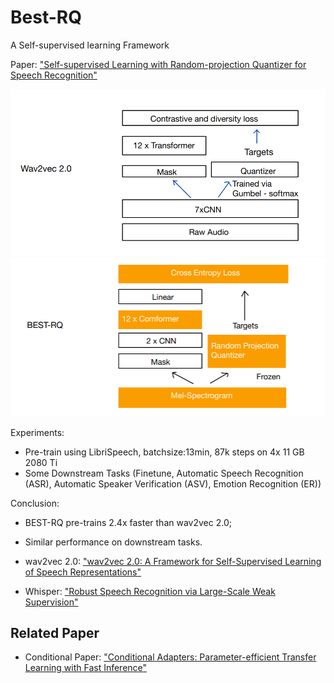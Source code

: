 # Best-RQ

A Self-supervised learning Framework

Paper: ["Self-supervised Learning with Random-projection Quantizer for Speech Recognition"](https://proceedings.mlr.press/v162/chiu22a/chiu22a.pdf)

![img.png](Wav2vec2.0.png)
![img_1.png](Best-RQ.png)

Experiments: 
- Pre-train using LibriSpeech, batchsize:13min, 87k steps on 4x 11 GB 2080 Ti
- Some Downstream Tasks (Finetune, Automatic Speech Recognition (ASR), Automatic Speaker Verification (ASV), Emotion Recognition (ER))

Conclusion: 
- BEST-RQ pre-trains 2.4x faster than wav2vec 2.0;
- Similar performance on downstream tasks.

- wav2vec 2.0: ["wav2vec 2.0: A Framework for Self-Supervised Learning of Speech Representations"](https://arxiv.org/pdf/2006.11477.pdf)


- Whisper: ["Robust Speech Recognition via Large-Scale Weak Supervision"](https://proceedings.mlr.press/v202/radford23a/radford23a.pdf)

## Related Paper
- Conditional Paper: ["Conditional Adapters: Parameter-efficient Transfer Learning with Fast Inference"](https://proceedings.neurips.cc/paper_files/paper/2023/file/19d7204af519eae9993f7f72377a0ec0-Paper-Conference.pdf) 